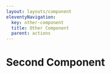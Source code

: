 ```yaml
---
layout: layouts/component
eleventyNavigation:
  key: other-component
  title: Other Component
  parent: actions
---
```


# Second Component
